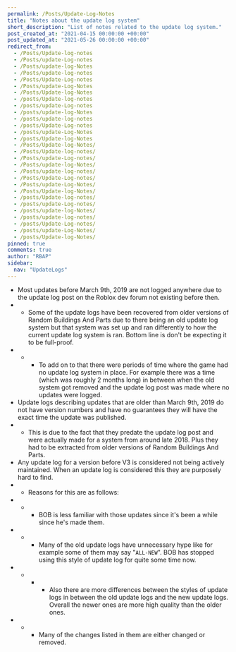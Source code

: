 ```yaml
---
permalink: /Posts/Update-Log-Notes
title: "Notes about the update log system"
short_description: "List of notes related to the update log system."
post_created_at: "2021-04-15 00:00:00 +00:00"
post_updated_at: "2021-05-26 00:00:00 +00:00"
redirect_from:
  - /Posts/Update-log-notes
  - /Posts/update-Log-notes
  - /Posts/update-log-Notes
  - /Posts/update-log-notes
  - /Posts/Update-Log-notes
  - /Posts/update-Log-Notes
  - /Posts/Update-log-Notes
  - /posts/Update-log-notes
  - /posts/update-Log-notes
  - /posts/update-log-Notes
  - /posts/update-log-notes
  - /posts/Update-Log-notes
  - /posts/update-Log-Notes
  - /posts/Update-log-Notes
  - /Posts/Update-log-Notes/
  - /Posts/Update-log-notes/
  - /Posts/update-Log-notes/
  - /Posts/update-log-Notes/
  - /Posts/update-log-notes/
  - /Posts/Update-Log-notes/
  - /Posts/update-Log-Notes/
  - /Posts/Update-log-Notes/
  - /posts/Update-log-notes/
  - /posts/update-Log-notes/
  - /posts/update-log-Notes/
  - /posts/update-log-notes/
  - /posts/Update-Log-notes/
  - /posts/update-Log-Notes/
  - /posts/Update-log-Notes/
pinned: true
comments: true
author: "RBAP"
sidebar:
  nav: "UpdateLogs"
---
```


* Most updates before March 9th, 2019 are not logged anywhere due to the update log post on the Roblox dev forum not existing before then.
* * Some of the update logs have been recovered from older versions of Random Buildings And Parts due to there being an old update log system but that system was set up and ran differently to how the current update log system is ran. Bottom line is don't be expecting it to be full-proof.
* * * To add on to that there were periods of time where the game had no update log system in place. For example there was a time (which was roughly 2 months long) in between when the old system got removed and the update log post was made where no updates were logged.
* Update logs describing updates that are older than March 9th, 2019 do not have version numbers and have no guarantees they will have the exact time the update was published.
* * This is due to the fact that they predate the update log post and were actually made for a system from around late 2018. Plus they had to be extracted from older versions of Random Buildings And Parts.
* Any update log for a version before V3 is considered not being actively maintained. When an update log is considered this they are purposely hard to find.
* * Reasons for this are as follows:
* * * BOB is less familiar with those updates since it's been a while since he's made them.
* * * Many of the old update logs have unnecessary hype like for example some of them may say "`ALL-NEW`". BOB has stopped using this style of update log for quite some time now.
* * * * Also there are more differences between the styles of update logs in between the old update logs and the new update logs. Overall the newer ones are more high quality than the older ones.
* * * Many of the changes listed in them are either changed or removed.
